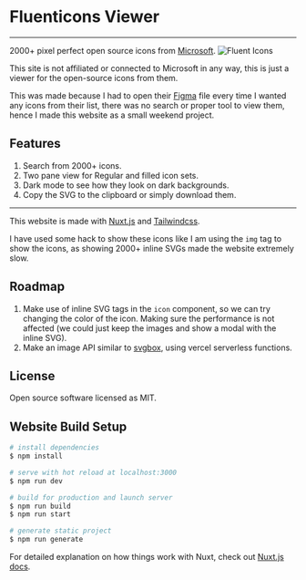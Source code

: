 # Fluenticons Viewer
---
2000+ pixel perfect open source icons from [Microsoft](https://github.com/microsoft/fluentui-system-icons).
![Fluent Icons](https://fluenticons.co/social/icon.png)

This site is not affiliated or connected to Microsoft in any way, this is just a viewer for the open-source icons from them.

This was made because I had to open their [Figma](https://www.figma.com/community/file/836835755999342788) file every time I wanted any icons from their list, there was no search or proper tool to view them, hence I made this website as a small weekend project.

## Features
1. Search from 2000+ icons.
2. Two pane view for Regular and filled icon sets.
3. Dark mode to see how they look on dark backgrounds.
4. Copy the SVG to the clipboard or simply download them.

---

This website is made with [Nuxt.js](https://nuxtjs.org/) and [Tailwindcss](https://tailwindcss.com/).

I have used some hack to show these icons like I am using the `img` tag to show the icons, as showing 2000+ inline SVGs made the website extremely slow.

## Roadmap
1. Make use of inline SVG tags in the `icon` component, so we can try changing the color of the icon. Making sure the performance is not affected (we could just keep the images and show a modal with the inline SVG).
2. Make an image API similar to [svgbox](https://svgbox.net/), using vercel serverless functions.

## License

Open source software licensed as MIT.


## Website Build Setup
```bash
# install dependencies
$ npm install

# serve with hot reload at localhost:3000
$ npm run dev

# build for production and launch server
$ npm run build
$ npm run start

# generate static project
$ npm run generate
```

For detailed explanation on how things work with Nuxt, check out [Nuxt.js docs](https://nuxtjs.org).
